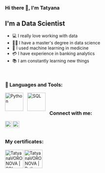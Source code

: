 
### Hi there 👋, I'm Tatyana

  

## I'm a Data Scientist
- 💻 I really love working with data
- 👩‍🎓 I have a master's degree in data science
- 🧪 I used  machine learning  in medicine
- 💳 I have experience in banking analytics
- 📚 I am constantly learning new things

 

<br />

### 🧰 Languages and Tools:
<img align="left" alt="Python" width="60px" style="padding-right:10px;" src="https://cdn.jsdelivr.net/gh/devicons/devicon/icons/python/python-original-wordmark.svg" />
<img align="left" alt="SQL" width="60px" style="padding-right:10px;" src="https://cdn.jsdelivr.net/gh/devicons/devicon/icons/postgresql/postgresql-original-wordmark.svg" />


<br />






<br />


### Connect with me:

[<img align="left" alt="TatyanaVORONOVA | VK" width="22px" src="https://cdn.jsdelivr.net/npm/simple-icons@v3/icons/vk.svg" />][vk]
[<img align="left" alt="TatyanaVORONOVA | Telegram" width="22px" src="https://cdn.jsdelivr.net/npm/simple-icons@v3/icons/telegram.svg" />][Telegram]

<br />
<br />

### My certificates:

[<img align="left" alt="TatyanaVORONOVA | SQL" width="60px" src="https://stepik.org/media/cache/images/courses/116332/cover_f3Lm49M/3799a95c78aa0808682b9ec3da2f7b62.png" />][SQL]

[<img align="left" alt="TatyanaVORONOVA | Python" width="60px" src="https://stepik.org/media/cache/images/courses/67/cover/a58221f521114b81084c0f72200131c0.png" />][Python]


<br />



<br />


[vk]: https://vk.com/voronova_tmn
[Telegram]: https://t.me/tanya_voronova72
[SQL]: https://stepik.org/cert/1974532
[Python]: https://stepik.org/cert/1416474
